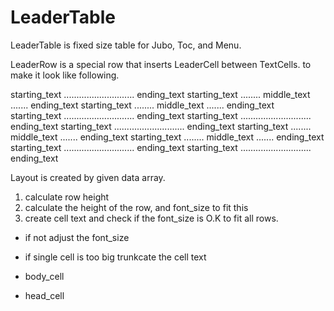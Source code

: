 # LeaderTable


LeaderTable is fixed size table for Jubo, Toc, and Menu.

LeaderRow is a special row that inserts LeaderCell between TextCells. to make it look like following.

starting_text ............................ ending_text
starting_text ........ middle_text ....... ending_text
starting_text ........ middle_text ....... ending_text
starting_text ............................ ending_text
starting_text ............................ ending_text
starting_text ............................ ending_text
starting_text ........ middle_text ....... ending_text
starting_text ........ middle_text ....... ending_text
starting_text ............................ ending_text
starting_text ............................ ending_text




Layout is created by given data array.
1. calculate row height
1. calculate the height of the row, and font_size to fit this
1. create cell text and check if the font_size is O.K to fit all rows.
  - if not adjust the font_size
  - if single cell is too big trunkcate the cell text
  
  - body_cell
  - head_cell

